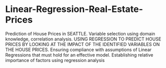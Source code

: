 # Linear-Regression-Real-Estate-Prices
Prediction of House Prices in SEATTLE. Variable selection using domain knowledge, correlation analysis. USING REGRESSION TO PREDICT HOUSE PRICES BY LOOKING AT THE IMPACT OF THE IDENTIFIED VARIABLES ON THE HOUSE PRICES. Ensuring compliance with assumptions of Linear Regressions that must hold for an effective model.
Establishing relative importance of factors using regression analysis
